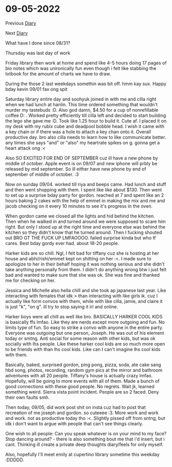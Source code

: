# 09-05-2022

Previous [Diary](https://aryanmangla23.github.io/08-31-2022/)

Next [Diary](https://aryanmangla23.github.io/09-06-2022/)

What have I done since 08/31?

Thursday was last day of work

Friday library then work at home and spend like 4-5 hours doing 17 pages of bio notes which was unironically fun even though i felt like stabbing the txtbook for the amount of charts we have to draw. 

During the those 2 last weekdays somethin was bit off. hmm kay sux. Happy bday kevin 09/01 fax ong spit

Saturday library entire day and soohyuk joined in with me and cilla right when we had lunch at hanlin. This time ordered something that wouldn't murder my tastebuds :D. Also god damn, $4.50 for a cup of nonrefillable coffee D: . Worked pretty efficiently till cilla left and decided to start building the lego she gave me :D. Took like 1.25 hour to build it. Cute af. I placed it on my desk with my rubix cube and deadpool bobble head. I wish it came with a key chain or if there was a hole to attach a key chan onto it. Overall productive day. bro also cilla needs to learn how to like communicate better. any times she says "and" or "also" my heartrate spikes on g. gonna get a heart attack ong :< 

Also SO EXCITED FOR END OF SEPTEMBER cuz ill have a new phone by middle of october. Apple event is on 09/07 and new iphone will prbly be released by mid september. So ill either have new phone by end of september of middle of october. :3

Now on sunday 09/04. worked till riya and beeps came. Had lunch and stuff and then went shopping with them. I spent like like about $130. Then went to set up a surprise bday party for gordon. reached at 7 and spent like an 2 hours baking 2 cakes with the help of emmet in making the mix and me and jacob checking on it every 10 minutes to see it's progress in the oven. 

When gordon came we closed all the lights and hid behind the kitchen. Then when he walked in and turned around we were supposed to scare him right. But only I stood up at the right time and everyone else was behind the kitchen so they didn't know that he turned around. Then I fucking shouted out BRO GT THE FUCK UP LMFAOOOO. failed surprise kinda but who tf cares. Best bday gordy ever had. about 18-20 people.

Harker kids are so chill. Ngl, I felt bad for tiffany cuz she is hosting at her house and abhi/rishi/emmet kept on shitting on her :<. I made sure to apologize to her in their behalf hoping it was nothing serious and she didn't take anything personally from them. I didn't do anything wrong btw i just felt bad and wanted to make sure that she was ok. She was fine and thanked me for checking on her. 

Jessica and Michelle also hella chill and she took ap japanese last year. Like interacting with females that idk > than interacting with like girls ik. cuz I actually like form convos with them, while with like cilla, jamie, and claire it is just "k", "on g". ill try to stop saying it irl and online. 

Harker boys were all chill as well like bro. BASICALLY HARKER COOL KIDS is basically ffs lmfao. Like they are nerds except more outgoing and fun. No limits type of fun. So easy to strike a convo with anyone in the entire party. Everyone was outgoing but one person, Joseph. He was out of his element today or smtng. Anti social for some reason with other kids, but was ok socially with lhs people. Like these harker cool kids are so much more open to be friends with than lhs cool kids. Like can I can't imagine lhs cool kids with them. 

Basically, baked, surprised gordon, ping pong, pizza, soda, ate cake sang hbd song, photos, recording, random gym pics at the mirror and bathroom adventures with all 20 people. Tiffany's house is actually crazy lmfao. Hopefully, will be going to more events with all of them. Made a bunch of good connections with these good people. No regrets. Wait jk, learned something weird. Sierra vista point incident. People are so 2 faced. Deny their own faults smh. 

Then today, 09/05, did work post shit on insta cuz had to post that recreation of me joseph and gordon. so cuteeee :3. More work and work and work. not as productive today tho :<. Slightly pissed off from sntng, but idk i don't want to argue with people that can't see things clearly. 

One wish to all people: Can you speak whatever is on your mind to my face? Stop dancing around? - there is also something bout me that i'd insert, but i cant. Thinking ill create a private deep thoughts diary/feels for only myself.

Also, hopefully I'll meet emily at cupertino library sometime this weekday :DDDDD.
